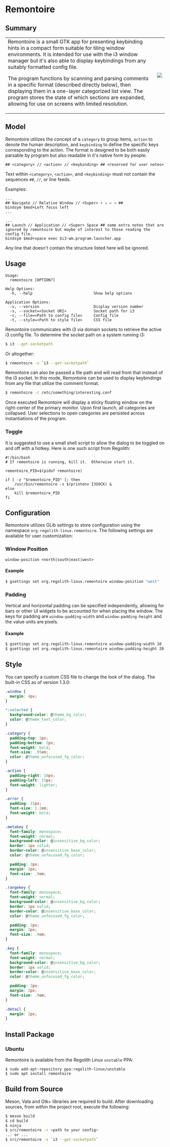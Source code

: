 # Remontoire

## Summary

<table><tr><td>
Remontoire is a small GTK app for presenting keybinding hints in a compact form suitable for tiling window environments.  It is intended for use with the i3 window manager but it's also able to display keybindings from any suitably formatted config file. 

The program functions by scanning and parsing comments in a specific format (described directly below), then displaying them in a one-layer categorized list view.  The program stores the state of which sections are expanded, allowing for use on screens with limited resolution.
</td><td><img src="https://regolith-linux.org/regolith-site-r14-beta/docs/reference/releases/regolith-remontoire-screenshot-131.png"/>
</td></tr></table>

## Model

Remontoire utilizes the concept of a `category` to group items, `action` to denote the human description, and `keybinding` to define the specific keys corresponding to the action.  The format is designed to be both easily parsable by program but also readable in it's native form by people:

```
## <category> // <action> // <keybinding> ## <reserved for user notes>
```

Text within `<category>`, `<action>`, and `<keybinding>` must not contain the sequences `##`, `//`, or line feeds.

Examples:

```
...
## Navigate // Relative Window // <Super> ↑ ↓ ← → ##
bindsym $mod+Left focus left
...
```

```
...
## Launch // Application // <Super> Space ## some extra notes that are ignored by remontoire but maybe of interest to those reading the config file.
bindsym $mod+space exec $i3-wm.program.launcher.app
```

Any line that doesn't contain the structure listed here will be ignored.

## Usage

```
Usage:
  remontoire [OPTION?]

Help Options:
  -h, --help                           Show help options

Application Options:
  -v, --version                        Display version number
  -s, --socket=<Socket URI>            Socket path for i3
  -c, --file=<Path to config file>     Config file
  -t, --style=<Path to style file>     CSS file

```

Remontoire communicates with i3 via domain sockets to retrieve the active i3 config file.  To determine the socket path on a system running i3:
```bash
$ i3 --get-socketpath
```

Or altogether:
```bash
$ remontoire -s `i3 --get-socketpath`
```

Remontoire can also be passed a file path and will read from that instead of the i3 socket.  In this mode, Remontoire can be used to display keybindings from any file that utilize the comment format.

```bash
$ remontoire -c /etc/something/interesting.conf
```

Once executed Remontoire will display a sticky floating window on the right-center of the primary monitor. Upon first launch, all categories are collapsed.  User selections to open categories are persisted across instantiations of the program.

### Toggle

It is suggested to use a small shell script to allow the dialog to be toggled on and off with a hotkey.  Here is one such script from Regolith:

```
#!/bin/bash
# If remontoire is running, kill it.  Otherwise start it.

remontoire_PID=$(pidof remontoire)

if [ -z "$remontoire_PID" ]; then
    /usr/bin/remontoire -s $(printenv I3SOCK) &
else
    kill $remontoire_PID
fi
```

## Configuration

Remontoire utilizes GLib settings to store configuration using the namespace `org.regolith-linux.remontoire`.  The following settings are available for user customization:

### Window Position
```
window-position <north|south|east|west>
```

#### Example

```bash
$ gsettings set org.regolith-linux.remontoire window-position "west"
```

### Padding

Vertical and horizontal padding can be specified independently, allowing for bars or other UI widgets to be accounted for when placing the window.  The keys for padding are `window-padding-width` and `window-padding-height` and the value units are pixels.

#### Example

```bash
$ gsettings set org.regolith-linux.remontoire window-padding-width 10
$ gsettings set org.regolith-linux.remontoire window-padding-height 20
```

## Style

You can specify a custom CSS file to change the look of the dialog.  The built-in CSS as of version 1.3.0:

```css
.window {
  margin: 4px;
}

*:selected {
  background-color: @theme_bg_color;
  color: @theme_text_color;
}

.category {
  padding-top: 2px;
  padding-bottom: 2px;
  font-weight: bold;
  font-size: .95em;
  color: @theme_unfocused_fg_color;
}

.action {
  padding-right: 10px;
  padding-left: 15px;
  font-weight: lighter;
}

.error {
  padding: 15px;
  font-size: 1.2em;
  font-weight: bold;
}

.metakey {
  font-family: monospace;
  font-weight: normal;
  background-color: @insensitive_bg_color;
  border: 1px solid;
  border-color: @insensitive_base_color;
  color: @theme_unfocused_fg_color;

  padding: 2px;
  margin: 2px;
  font-size: .9em;
}

.rangekey {
  font-family: monospace;
  font-weight: normal;
  background-color: @insensitive_bg_color;
  border: 1px solid;
  border-color: @insensitive_base_color;
  color: @theme_unfocused_fg_color;

  padding: 2px;
  margin: 2px;
  font-size: .9em;
}

.key {
  font-family: monospace;
  font-weight: normal;
  background-color: @insensitive_bg_color;
  border: 1px solid;
  border-color: @insensitive_base_color;
  color: @theme_unfocused_fg_color;

  padding: 2px;
  margin: 2px;
  font-size: .9em;
}

.detail {
  margin: 2px;
}
```

## Install Package

### Ubuntu

Remontoire is available from the Regolith Linux `unstable` PPA:

```
$ sudo add-apt-repository ppa:regolith-linux/unstable
$ sudo apt install remontoire
```

## Build from Source

Meson, Vala and Gtk+ libraries are required to build.  After downloading sources, from within the project root, execute the following:

```bash
$ meson build
$ cd build
$ ninja
$ src/remontoire -c <path to your config>
... or ...
$ src/remontoire -s `i3 --get-socketpath`
```
